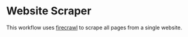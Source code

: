 # Website Scraper

This workflow uses [firecrawl](https://www.firecrawl.dev/) to scrape all pages from a single website.
